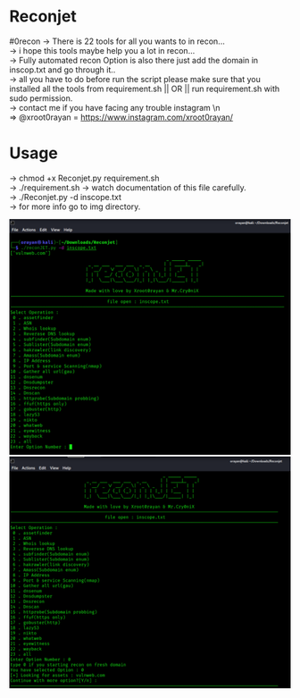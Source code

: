 # Reconjet

#0recon
→ There is 22 tools for all you wants to in recon...<br />
→ i hope this tools maybe help you a lot in recon...<br />
→ Fully automated recon Option is also there just add the domain in inscop.txt and go through it..<br />
→ all you have to do before run the script please make sure that you installed all the tools from requirement.sh || OR || run requirement.sh with sudo permission.<br />
→ contact me if you have facing any trouble instagram  \n
   <br /> ⇒ @xroot0rayan = https://www.instagram.com/xroot0rayan/

<h1>Usage</h1>
-> chmod +x Reconjet.py requirement.sh <br />
-> ./requirement.sh  		-> watch documentation of this file carefully.<br />
-> ./Reconjet.py -d inscope.txt<br />
-> for more info go to img directory.<br />
<p align="center">
  <img src="https://github.com/jaypatel131/Reconjet/blob/main/img/recon.png">
  <img src="https://github.com/jaypatel131/Reconjet/blob/main/img/recon2.png" >
</p>
